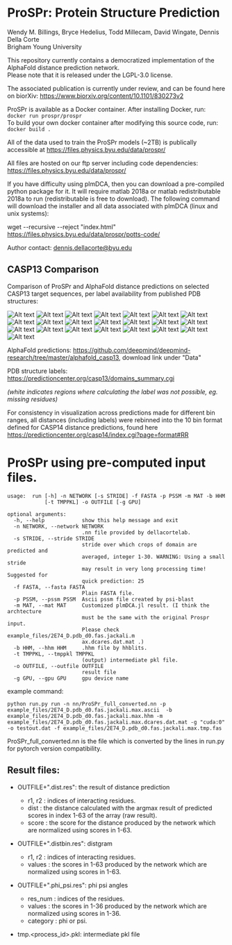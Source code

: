 # ProSPr: Protein Structure Prediction
Wendy M. Billings, Bryce Hedelius, Todd Millecam, David Wingate, Dennis Della Corte   
Brigham Young University     

This repository currently contains a democratized implementation of the AlphaFold distance prediction network.  
Please note that it is released under the LGPL-3.0 license.

The associated publication is currently under review, and can be found here on biorXiv: https://www.biorxiv.org/content/10.1101/830273v2   

ProSPr is available as a Docker container. After installing Docker, run:   
`docker run prospr/prospr`  
To build your own docker container after modifying this source code, run:   
`docker build .`   

All of the data used to train the ProSPr models (~2TB) is publically accessible at https://files.physics.byu.edu/data/prospr/   

All files are hosted on our ftp server including code dependencies: https://files.physics.byu.edu/data/prospr/

If you have difficulty using plmDCA, then you can download a pre-compiled python package for it.  It will require matlab 2018a or matlab redistributable 2018a to run (redistributable is free to download). The following command will download the installer and all data associated with plmDCA (linux and unix systems):

wget --recursive --reject "index.html" https://files.physics.byu.edu/data/prospr/potts-code/


Author contact: dennis.dellacorte@byu.edu


## CASP13 Comparison
Comparison of ProSPr and AlphaFold distance predictions on selected CASP13 target sequences, per label availability from published PDB structures:

![Alt text](images/T0954.jpeg?raw=true "T0954")
![Alt text](images/T0955.jpeg?raw=true "T0955")
![Alt text](images/T0957s1.jpeg?raw=true "T0957s1")
![Alt text](images/T0957s2.jpeg?raw=true "T0957s2")
![Alt text](images/T0958.jpeg?raw=true "T0958")
![Alt text](images/T0960.jpeg?raw=true "T0960")
![Alt text](images/T0963.jpeg?raw=true "T0963")
![Alt text](images/T0968s1.jpeg?raw=true "T0968s1")
![Alt text](images/T0968s2.jpeg?raw=true "T0968s2")
![Alt text](images/T0969.jpeg?raw=true "T0969")
![Alt text](images/T0980s1.jpeg?raw=true "T0980s1")
![Alt text](images/T0980s2.jpeg?raw=true "T0980s2")
![Alt text](images/T0986s1.jpeg?raw=true "T0986s1")
![Alt text](images/T1000.jpeg?raw=true "T1000")
![Alt text](images/T1003.jpeg?raw=true "T1003")
![Alt text](images/T1006.jpeg?raw=true "T1006")
![Alt text](images/T1009.jpeg?raw=true "T1009")
![Alt text](images/T1014.jpeg?raw=true "T1014")
![Alt text](images/T1016.jpeg?raw=true "T1016")
![Alt text](images/T1018.jpeg?raw=true "T1018")
![Alt text](images/T1021s1.jpeg?raw=true "T1021s1")
![Alt text](images/T1021s2.jpeg?raw=true "T1021s2")

AlphaFold predictions: https://github.com/deepmind/deepmind-research/tree/master/alphafold_casp13, download link under "Data"

PDB structure labels: https://predictioncenter.org/casp13/domains_summary.cgi

*(white indicates regions where calculating the label was not possible, eg. missing residues)*

For consistency in visualization across predictions made for different bin ranges, all distances (including labels) were rebinned into the 10 bin format defined for CASP14 distance predictions, found here https://predictioncenter.org/casp14/index.cgi?page=format#RR 


# ProSPr using pre-computed input files.

```
usage:  run [-h] -n NETWORK [-s STRIDE] -f FASTA -p PSSM -m MAT -b HHM
            [-t TMPPKL] -o OUTFILE [-g GPU]

optional arguments:
  -h, --help            show this help message and exit
  -n NETWORK, --network NETWORK
                        .nn file provided by dellacortelab.
  -s STRIDE, --stride STRIDE
                        stride over which crops of domain are predicted and
                        averaged, integer 1-30. WARNING: Using a small stride
                        may result in very long processing time! Suggested for
                        quick prediction: 25
  -f FASTA, --fasta FASTA
                        Plain FASTA file.
  -p PSSM, --pssm PSSM  Ascii pssm file created by psi-blast
  -m MAT, --mat MAT     Customized plmDCA.jl result. (I think the archtecture
                        must be the same with the original Prospr input.
                        Please check example_files/2E74_D.pdb_d0.fas.jackali.m
                        ax.dcares.dat.mat .)
  -b HHM, --hhm HHM     .hhm file by hhblits.
  -t TMPPKL, --tmppkl TMPPKL
                        (output) intermediate pkl file.
  -o OUTFILE, --outfile OUTFILE
                        result file
  -g GPU, --gpu GPU     gpu device name
```

example command: 

``` 
python run.py run -n nn/ProSPr_full_converted.nn -p example_files/2E74_D.pdb_d0.fas.jackali.max.ascii  -b example_files/2E74_D.pdb_d0.fas.jackali.max.hhm -m example_files/2E74_D.pdb_d0.fas.jackali.max.dcares.dat.mat -g "cuda:0" -o testout.dat -f example_files/2E74_D.pdb_d0.fas.jackali.max.tmp.fas
```

ProSPr_full_converted.nn is the file which is converted by the lines in run.py for pytorch version compatibility.


## Result files:

 - OUTFILE+".dist.res": the result of distance prediction
   - r1, r2 : indices of interacting residues.
   - dist : the distance calculated with the argmax result of predicted scores in index 1-63 of the array (raw result).
   - score : the score for the distance produced by the network which are normalized using scores in 1-63.
   
 - OUTFILE+".distbin.res": distgram
   - r1, r2 : indices of interacting residues.
   - values : the scores in 1-63 produced by the network which are normalized using scores in 1-63.
 
 - OUTFILE+".phi_psi.res": phi psi angles
   - res_num : indices of the residues.
   - values : the scores in 1-36 produced by the network which are normalized using scores in 1-36.
   - category : phi or psi.
   
 - tmp.<process_id>.pkl: intermediate pkl file